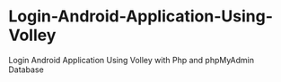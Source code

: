 # Login-Android-Application-Using-Volley
Login Android Application Using Volley with Php and phpMyAdmin Database
